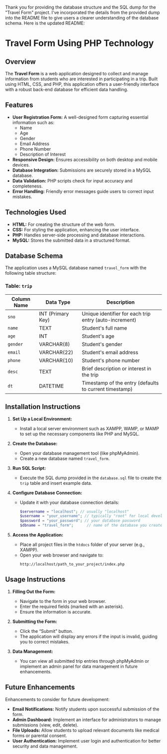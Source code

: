 Thank you for providing the database structure and the SQL dump for the "Travel Form" project. I've incorporated the details from the provided dump into the README file to give users a clearer understanding of the database schema. Here is the updated README:

# Travel Form Using PHP Technology

## Overview

The **Travel Form** is a web application designed to collect and manage information from students who are interested in participating in a trip. Built using HTML, CSS, and PHP, this application offers a user-friendly interface with a robust back-end database for efficient data handling.

## Features

- **User Registration Form:** A well-designed form capturing essential information such as:
  - Name
  - Age
  - Gender
  - Email Address
  - Phone Number
  - Description of Interest
- **Responsive Design:** Ensures accessibility on both desktop and mobile devices.
- **Database Integration:** Submissions are securely stored in a MySQL database.
- **Data Validation:** PHP scripts check for input accuracy and completeness.
- **Error Handling:** Friendly error messages guide users to correct input mistakes.

## Technologies Used

- **HTML:** For creating the structure of the web form.
- **CSS:** For styling the application, enhancing the user interface.
- **PHP:** Handles server-side processing and database interactions.
- **MySQL:** Stores the submitted data in a structured format.

## Database Schema

The application uses a MySQL database named `travel_form` with the following table structure:

### Table: `trip`

| Column Name | Data Type          | Description                                      |
|-------------|---------------------|--------------------------------------------------|
| `sno`       | INT (Primary Key)   | Unique identifier for each trip entry (auto-increment) |
| `name`      | TEXT                | Student's full name                              |
| `age`       | INT                 | Student's age                                    |
| `gender`    | VARCHAR(8)          | Student's gender                                 |
| `email`     | VARCHAR(22)         | Student's email address                          |
| `phone`     | VARCHAR(10)         | Student's phone number                           |
| `desc`      | TEXT                | Brief description or interest in the trip       |
| `dt`        | DATETIME            | Timestamp of the entry (defaults to current timestamp) |

## Installation Instructions

1. **Set Up a Local Environment:**
   - Install a local server environment such as XAMPP, WAMP, or MAMP to set up the necessary components like PHP and MySQL.

2. **Create the Database:**
   - Open your database management tool (like phpMyAdmin).
   - Create a new database named `travel_form`.

3. **Run SQL Script:**
   - Execute the SQL dump provided in the `database.sql` file to create the `trip` table and insert example data.

4. **Configure Database Connection:**
   - Update it with your database connection details:
     ```php
     $servername = "localhost"; // usually "localhost"
     $username = "your_username"; // typically "root" for local development
     $password = "your_password"; // your database password
     $dbname = "travel_form";      // name of the database you created
     ```

5. **Access the Application:**
   - Place all project files in the `htdocs` folder of your server (e.g., XAMPP).
   - Open your web browser and navigate to:
     ```
     http://localhost/path_to_your_project/index.php
     ```

## Usage Instructions

1. **Filling Out the Form:**
   - Navigate to the form in your web browser.
   - Enter the required fields (marked with an asterisk).
   - Ensure the information is accurate.

2. **Submitting the Form:**
   - Click the “Submit” button.
   - The application will display any errors if the input is invalid, guiding you to correct mistakes.

3. **Data Management:**
   - You can view all submitted trip entries through phpMyAdmin or implement an admin panel for data management in future enhancements.

## Future Enhancements

Enhancements to consider for future development:

- **Email Notifications:** Notify students upon successful submission of the form.
- **Admin Dashboard:** Implement an interface for administrators to manage submissions (view, edit, delete).
- **File Uploads:** Allow students to upload relevant documents like medical forms or parental consent.
- **User Authentication:** Implement user login and authentication for better security and data management.
